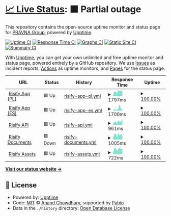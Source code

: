 # [📈 Live Status](https://PRAVNA-Group.github.io/risify-upptime): <!--live status--> **🟧 Partial outage**

This repository contains the open-source uptime monitor and status page for [PRAVNA Group](https://pravna.pl), powered by [Upptime](https://github.com/upptime/upptime).

[![Uptime CI](https://github.com/PRAVNA-Group/risify-upptime/workflows/Uptime%20CI/badge.svg)](https://github.com/PRAVNA-Group/risify-upptime/actions?query=workflow%3A%22Uptime+CI%22)
[![Response Time CI](https://github.com/PRAVNA-Group/risify-upptime/workflows/Response%20Time%20CI/badge.svg)](https://github.com/PRAVNA-Group/risify-upptime/actions?query=workflow%3A%22Response+Time+CI%22)
[![Graphs CI](https://github.com/PRAVNA-Group/risify-upptime/workflows/Graphs%20CI/badge.svg)](https://github.com/PRAVNA-Group/risify-upptime/actions?query=workflow%3A%22Graphs+CI%22)
[![Static Site CI](https://github.com/PRAVNA-Group/risify-upptime/workflows/Static%20Site%20CI/badge.svg)](https://github.com/PRAVNA-Group/risify-upptime/actions?query=workflow%3A%22Static+Site+CI%22)
[![Summary CI](https://github.com/PRAVNA-Group/risify-upptime/workflows/Summary%20CI/badge.svg)](https://github.com/PRAVNA-Group/risify-upptime/actions?query=workflow%3A%22Summary+CI%22)

With [Upptime](https://upptime.js.org), you can get your own unlimited and free uptime monitor and status page, powered entirely by a GitHub repository. We use [Issues](https://github.com/PRAVNA-Group/risify-upptime/issues) as incident reports, [Actions](https://github.com/PRAVNA-Group/risify-upptime/actions) as uptime monitors, and [Pages](https://PRAVNA-Group.github.io/risify-upptime) for the status page.

<!--start: status pages-->
<!-- This summary is generated by Upptime (https://github.com/upptime/upptime) -->
<!-- Do not edit this manually, your changes will be overwritten -->
<!-- prettier-ignore -->
| URL | Status | History | Response Time | Uptime |
| --- | ------ | ------- | ------------- | ------ |
| <img alt="" src="https://icons.duckduckgo.com/ip3/panel.risify.pl.ico" height="13"> [Risify App [PL]](https://panel.risify.pl) | 🟩 Up | [risify-app-pl.yml](https://github.com/PRAVNA-Group/risify-upptime/commits/HEAD/history/risify-app-pl.yml) | <details><summary><img alt="Response time graph" src="./graphs/risify-app-pl/response-time-week.png" height="20"> 1797ms</summary><br><a href="https://PRAVNA-Group.github.io/risify-upptime/history/risify-app-pl"><img alt="Response time 934" src="https://img.shields.io/endpoint?url=https%3A%2F%2Fraw.githubusercontent.com%2FPRAVNA-Group%2Frisify-upptime%2FHEAD%2Fapi%2Frisify-app-pl%2Fresponse-time.json"></a><br><a href="https://PRAVNA-Group.github.io/risify-upptime/history/risify-app-pl"><img alt="24-hour response time 1727" src="https://img.shields.io/endpoint?url=https%3A%2F%2Fraw.githubusercontent.com%2FPRAVNA-Group%2Frisify-upptime%2FHEAD%2Fapi%2Frisify-app-pl%2Fresponse-time-day.json"></a><br><a href="https://PRAVNA-Group.github.io/risify-upptime/history/risify-app-pl"><img alt="7-day response time 1797" src="https://img.shields.io/endpoint?url=https%3A%2F%2Fraw.githubusercontent.com%2FPRAVNA-Group%2Frisify-upptime%2FHEAD%2Fapi%2Frisify-app-pl%2Fresponse-time-week.json"></a><br><a href="https://PRAVNA-Group.github.io/risify-upptime/history/risify-app-pl"><img alt="30-day response time 1122" src="https://img.shields.io/endpoint?url=https%3A%2F%2Fraw.githubusercontent.com%2FPRAVNA-Group%2Frisify-upptime%2FHEAD%2Fapi%2Frisify-app-pl%2Fresponse-time-month.json"></a><br><a href="https://PRAVNA-Group.github.io/risify-upptime/history/risify-app-pl"><img alt="1-year response time 934" src="https://img.shields.io/endpoint?url=https%3A%2F%2Fraw.githubusercontent.com%2FPRAVNA-Group%2Frisify-upptime%2FHEAD%2Fapi%2Frisify-app-pl%2Fresponse-time-year.json"></a></details> | <details><summary><a href="https://PRAVNA-Group.github.io/risify-upptime/history/risify-app-pl">100.00%</a></summary><a href="https://PRAVNA-Group.github.io/risify-upptime/history/risify-app-pl"><img alt="All-time uptime 99.98%" src="https://img.shields.io/endpoint?url=https%3A%2F%2Fraw.githubusercontent.com%2FPRAVNA-Group%2Frisify-upptime%2FHEAD%2Fapi%2Frisify-app-pl%2Fuptime.json"></a><br><a href="https://PRAVNA-Group.github.io/risify-upptime/history/risify-app-pl"><img alt="24-hour uptime 100.00%" src="https://img.shields.io/endpoint?url=https%3A%2F%2Fraw.githubusercontent.com%2FPRAVNA-Group%2Frisify-upptime%2FHEAD%2Fapi%2Frisify-app-pl%2Fuptime-day.json"></a><br><a href="https://PRAVNA-Group.github.io/risify-upptime/history/risify-app-pl"><img alt="7-day uptime 100.00%" src="https://img.shields.io/endpoint?url=https%3A%2F%2Fraw.githubusercontent.com%2FPRAVNA-Group%2Frisify-upptime%2FHEAD%2Fapi%2Frisify-app-pl%2Fuptime-week.json"></a><br><a href="https://PRAVNA-Group.github.io/risify-upptime/history/risify-app-pl"><img alt="30-day uptime 99.99%" src="https://img.shields.io/endpoint?url=https%3A%2F%2Fraw.githubusercontent.com%2FPRAVNA-Group%2Frisify-upptime%2FHEAD%2Fapi%2Frisify-app-pl%2Fuptime-month.json"></a><br><a href="https://PRAVNA-Group.github.io/risify-upptime/history/risify-app-pl"><img alt="1-year uptime 99.98%" src="https://img.shields.io/endpoint?url=https%3A%2F%2Fraw.githubusercontent.com%2FPRAVNA-Group%2Frisify-upptime%2FHEAD%2Fapi%2Frisify-app-pl%2Fuptime-year.json"></a></details>
| <img alt="" src="https://icons.duckduckgo.com/ip3/app.risify.es.ico" height="13"> [Risify App [ES]](https://app.risify.es) | 🟩 Up | [risify-app-es.yml](https://github.com/PRAVNA-Group/risify-upptime/commits/HEAD/history/risify-app-es.yml) | <details><summary><img alt="Response time graph" src="./graphs/risify-app-es/response-time-week.png" height="20"> 1700ms</summary><br><a href="https://PRAVNA-Group.github.io/risify-upptime/history/risify-app-es"><img alt="Response time 973" src="https://img.shields.io/endpoint?url=https%3A%2F%2Fraw.githubusercontent.com%2FPRAVNA-Group%2Frisify-upptime%2FHEAD%2Fapi%2Frisify-app-es%2Fresponse-time.json"></a><br><a href="https://PRAVNA-Group.github.io/risify-upptime/history/risify-app-es"><img alt="24-hour response time 1312" src="https://img.shields.io/endpoint?url=https%3A%2F%2Fraw.githubusercontent.com%2FPRAVNA-Group%2Frisify-upptime%2FHEAD%2Fapi%2Frisify-app-es%2Fresponse-time-day.json"></a><br><a href="https://PRAVNA-Group.github.io/risify-upptime/history/risify-app-es"><img alt="7-day response time 1700" src="https://img.shields.io/endpoint?url=https%3A%2F%2Fraw.githubusercontent.com%2FPRAVNA-Group%2Frisify-upptime%2FHEAD%2Fapi%2Frisify-app-es%2Fresponse-time-week.json"></a><br><a href="https://PRAVNA-Group.github.io/risify-upptime/history/risify-app-es"><img alt="30-day response time 1145" src="https://img.shields.io/endpoint?url=https%3A%2F%2Fraw.githubusercontent.com%2FPRAVNA-Group%2Frisify-upptime%2FHEAD%2Fapi%2Frisify-app-es%2Fresponse-time-month.json"></a><br><a href="https://PRAVNA-Group.github.io/risify-upptime/history/risify-app-es"><img alt="1-year response time 973" src="https://img.shields.io/endpoint?url=https%3A%2F%2Fraw.githubusercontent.com%2FPRAVNA-Group%2Frisify-upptime%2FHEAD%2Fapi%2Frisify-app-es%2Fresponse-time-year.json"></a></details> | <details><summary><a href="https://PRAVNA-Group.github.io/risify-upptime/history/risify-app-es">100.00%</a></summary><a href="https://PRAVNA-Group.github.io/risify-upptime/history/risify-app-es"><img alt="All-time uptime 99.99%" src="https://img.shields.io/endpoint?url=https%3A%2F%2Fraw.githubusercontent.com%2FPRAVNA-Group%2Frisify-upptime%2FHEAD%2Fapi%2Frisify-app-es%2Fuptime.json"></a><br><a href="https://PRAVNA-Group.github.io/risify-upptime/history/risify-app-es"><img alt="24-hour uptime 100.00%" src="https://img.shields.io/endpoint?url=https%3A%2F%2Fraw.githubusercontent.com%2FPRAVNA-Group%2Frisify-upptime%2FHEAD%2Fapi%2Frisify-app-es%2Fuptime-day.json"></a><br><a href="https://PRAVNA-Group.github.io/risify-upptime/history/risify-app-es"><img alt="7-day uptime 100.00%" src="https://img.shields.io/endpoint?url=https%3A%2F%2Fraw.githubusercontent.com%2FPRAVNA-Group%2Frisify-upptime%2FHEAD%2Fapi%2Frisify-app-es%2Fuptime-week.json"></a><br><a href="https://PRAVNA-Group.github.io/risify-upptime/history/risify-app-es"><img alt="30-day uptime 99.99%" src="https://img.shields.io/endpoint?url=https%3A%2F%2Fraw.githubusercontent.com%2FPRAVNA-Group%2Frisify-upptime%2FHEAD%2Fapi%2Frisify-app-es%2Fuptime-month.json"></a><br><a href="https://PRAVNA-Group.github.io/risify-upptime/history/risify-app-es"><img alt="1-year uptime 99.99%" src="https://img.shields.io/endpoint?url=https%3A%2F%2Fraw.githubusercontent.com%2FPRAVNA-Group%2Frisify-upptime%2FHEAD%2Fapi%2Frisify-app-es%2Fuptime-year.json"></a></details>
| <img alt="" src="https://icons.duckduckgo.com/ip3/api.panel.risify.pl.ico" height="13"> [Risify API](https://api.panel.risify.pl/v1/test) | 🟩 Up | [risify-api.yml](https://github.com/PRAVNA-Group/risify-upptime/commits/HEAD/history/risify-api.yml) | <details><summary><img alt="Response time graph" src="./graphs/risify-api/response-time-week.png" height="20"> 961ms</summary><br><a href="https://PRAVNA-Group.github.io/risify-upptime/history/risify-api"><img alt="Response time 841" src="https://img.shields.io/endpoint?url=https%3A%2F%2Fraw.githubusercontent.com%2FPRAVNA-Group%2Frisify-upptime%2FHEAD%2Fapi%2Frisify-api%2Fresponse-time.json"></a><br><a href="https://PRAVNA-Group.github.io/risify-upptime/history/risify-api"><img alt="24-hour response time 1637" src="https://img.shields.io/endpoint?url=https%3A%2F%2Fraw.githubusercontent.com%2FPRAVNA-Group%2Frisify-upptime%2FHEAD%2Fapi%2Frisify-api%2Fresponse-time-day.json"></a><br><a href="https://PRAVNA-Group.github.io/risify-upptime/history/risify-api"><img alt="7-day response time 961" src="https://img.shields.io/endpoint?url=https%3A%2F%2Fraw.githubusercontent.com%2FPRAVNA-Group%2Frisify-upptime%2FHEAD%2Fapi%2Frisify-api%2Fresponse-time-week.json"></a><br><a href="https://PRAVNA-Group.github.io/risify-upptime/history/risify-api"><img alt="30-day response time 866" src="https://img.shields.io/endpoint?url=https%3A%2F%2Fraw.githubusercontent.com%2FPRAVNA-Group%2Frisify-upptime%2FHEAD%2Fapi%2Frisify-api%2Fresponse-time-month.json"></a><br><a href="https://PRAVNA-Group.github.io/risify-upptime/history/risify-api"><img alt="1-year response time 841" src="https://img.shields.io/endpoint?url=https%3A%2F%2Fraw.githubusercontent.com%2FPRAVNA-Group%2Frisify-upptime%2FHEAD%2Fapi%2Frisify-api%2Fresponse-time-year.json"></a></details> | <details><summary><a href="https://PRAVNA-Group.github.io/risify-upptime/history/risify-api">100.00%</a></summary><a href="https://PRAVNA-Group.github.io/risify-upptime/history/risify-api"><img alt="All-time uptime 99.99%" src="https://img.shields.io/endpoint?url=https%3A%2F%2Fraw.githubusercontent.com%2FPRAVNA-Group%2Frisify-upptime%2FHEAD%2Fapi%2Frisify-api%2Fuptime.json"></a><br><a href="https://PRAVNA-Group.github.io/risify-upptime/history/risify-api"><img alt="24-hour uptime 100.00%" src="https://img.shields.io/endpoint?url=https%3A%2F%2Fraw.githubusercontent.com%2FPRAVNA-Group%2Frisify-upptime%2FHEAD%2Fapi%2Frisify-api%2Fuptime-day.json"></a><br><a href="https://PRAVNA-Group.github.io/risify-upptime/history/risify-api"><img alt="7-day uptime 100.00%" src="https://img.shields.io/endpoint?url=https%3A%2F%2Fraw.githubusercontent.com%2FPRAVNA-Group%2Frisify-upptime%2FHEAD%2Fapi%2Frisify-api%2Fuptime-week.json"></a><br><a href="https://PRAVNA-Group.github.io/risify-upptime/history/risify-api"><img alt="30-day uptime 99.98%" src="https://img.shields.io/endpoint?url=https%3A%2F%2Fraw.githubusercontent.com%2FPRAVNA-Group%2Frisify-upptime%2FHEAD%2Fapi%2Frisify-api%2Fuptime-month.json"></a><br><a href="https://PRAVNA-Group.github.io/risify-upptime/history/risify-api"><img alt="1-year uptime 99.99%" src="https://img.shields.io/endpoint?url=https%3A%2F%2Fraw.githubusercontent.com%2FPRAVNA-Group%2Frisify-upptime%2FHEAD%2Fapi%2Frisify-api%2Fuptime-year.json"></a></details>
| <img alt="" src="https://icons.duckduckgo.com/ip3/documents.risify.pl.ico" height="13"> [Risify Documents](https://documents.risify.pl) | 🟥 Down | [risify-documents.yml](https://github.com/PRAVNA-Group/risify-upptime/commits/HEAD/history/risify-documents.yml) | <details><summary><img alt="Response time graph" src="./graphs/risify-documents/response-time-week.png" height="20"> 1005ms</summary><br><a href="https://PRAVNA-Group.github.io/risify-upptime/history/risify-documents"><img alt="Response time 879" src="https://img.shields.io/endpoint?url=https%3A%2F%2Fraw.githubusercontent.com%2FPRAVNA-Group%2Frisify-upptime%2FHEAD%2Fapi%2Frisify-documents%2Fresponse-time.json"></a><br><a href="https://PRAVNA-Group.github.io/risify-upptime/history/risify-documents"><img alt="24-hour response time 787" src="https://img.shields.io/endpoint?url=https%3A%2F%2Fraw.githubusercontent.com%2FPRAVNA-Group%2Frisify-upptime%2FHEAD%2Fapi%2Frisify-documents%2Fresponse-time-day.json"></a><br><a href="https://PRAVNA-Group.github.io/risify-upptime/history/risify-documents"><img alt="7-day response time 1005" src="https://img.shields.io/endpoint?url=https%3A%2F%2Fraw.githubusercontent.com%2FPRAVNA-Group%2Frisify-upptime%2FHEAD%2Fapi%2Frisify-documents%2Fresponse-time-week.json"></a><br><a href="https://PRAVNA-Group.github.io/risify-upptime/history/risify-documents"><img alt="30-day response time 909" src="https://img.shields.io/endpoint?url=https%3A%2F%2Fraw.githubusercontent.com%2FPRAVNA-Group%2Frisify-upptime%2FHEAD%2Fapi%2Frisify-documents%2Fresponse-time-month.json"></a><br><a href="https://PRAVNA-Group.github.io/risify-upptime/history/risify-documents"><img alt="1-year response time 879" src="https://img.shields.io/endpoint?url=https%3A%2F%2Fraw.githubusercontent.com%2FPRAVNA-Group%2Frisify-upptime%2FHEAD%2Fapi%2Frisify-documents%2Fresponse-time-year.json"></a></details> | <details><summary><a href="https://PRAVNA-Group.github.io/risify-upptime/history/risify-documents">100.00%</a></summary><a href="https://PRAVNA-Group.github.io/risify-upptime/history/risify-documents"><img alt="All-time uptime 99.91%" src="https://img.shields.io/endpoint?url=https%3A%2F%2Fraw.githubusercontent.com%2FPRAVNA-Group%2Frisify-upptime%2FHEAD%2Fapi%2Frisify-documents%2Fuptime.json"></a><br><a href="https://PRAVNA-Group.github.io/risify-upptime/history/risify-documents"><img alt="24-hour uptime 99.99%" src="https://img.shields.io/endpoint?url=https%3A%2F%2Fraw.githubusercontent.com%2FPRAVNA-Group%2Frisify-upptime%2FHEAD%2Fapi%2Frisify-documents%2Fuptime-day.json"></a><br><a href="https://PRAVNA-Group.github.io/risify-upptime/history/risify-documents"><img alt="7-day uptime 100.00%" src="https://img.shields.io/endpoint?url=https%3A%2F%2Fraw.githubusercontent.com%2FPRAVNA-Group%2Frisify-upptime%2FHEAD%2Fapi%2Frisify-documents%2Fuptime-week.json"></a><br><a href="https://PRAVNA-Group.github.io/risify-upptime/history/risify-documents"><img alt="30-day uptime 99.94%" src="https://img.shields.io/endpoint?url=https%3A%2F%2Fraw.githubusercontent.com%2FPRAVNA-Group%2Frisify-upptime%2FHEAD%2Fapi%2Frisify-documents%2Fuptime-month.json"></a><br><a href="https://PRAVNA-Group.github.io/risify-upptime/history/risify-documents"><img alt="1-year uptime 99.91%" src="https://img.shields.io/endpoint?url=https%3A%2F%2Fraw.githubusercontent.com%2FPRAVNA-Group%2Frisify-upptime%2FHEAD%2Fapi%2Frisify-documents%2Fuptime-year.json"></a></details>
| <img alt="" src="https://icons.duckduckgo.com/ip3/assets.risify.pl.ico" height="13"> [Risify Assets](https://assets.risify.pl/img/risify-logo-email-19092023.png) | 🟩 Up | [risify-assets.yml](https://github.com/PRAVNA-Group/risify-upptime/commits/HEAD/history/risify-assets.yml) | <details><summary><img alt="Response time graph" src="./graphs/risify-assets/response-time-week.png" height="20"> 722ms</summary><br><a href="https://PRAVNA-Group.github.io/risify-upptime/history/risify-assets"><img alt="Response time 807" src="https://img.shields.io/endpoint?url=https%3A%2F%2Fraw.githubusercontent.com%2FPRAVNA-Group%2Frisify-upptime%2FHEAD%2Fapi%2Frisify-assets%2Fresponse-time.json"></a><br><a href="https://PRAVNA-Group.github.io/risify-upptime/history/risify-assets"><img alt="24-hour response time 700" src="https://img.shields.io/endpoint?url=https%3A%2F%2Fraw.githubusercontent.com%2FPRAVNA-Group%2Frisify-upptime%2FHEAD%2Fapi%2Frisify-assets%2Fresponse-time-day.json"></a><br><a href="https://PRAVNA-Group.github.io/risify-upptime/history/risify-assets"><img alt="7-day response time 722" src="https://img.shields.io/endpoint?url=https%3A%2F%2Fraw.githubusercontent.com%2FPRAVNA-Group%2Frisify-upptime%2FHEAD%2Fapi%2Frisify-assets%2Fresponse-time-week.json"></a><br><a href="https://PRAVNA-Group.github.io/risify-upptime/history/risify-assets"><img alt="30-day response time 776" src="https://img.shields.io/endpoint?url=https%3A%2F%2Fraw.githubusercontent.com%2FPRAVNA-Group%2Frisify-upptime%2FHEAD%2Fapi%2Frisify-assets%2Fresponse-time-month.json"></a><br><a href="https://PRAVNA-Group.github.io/risify-upptime/history/risify-assets"><img alt="1-year response time 807" src="https://img.shields.io/endpoint?url=https%3A%2F%2Fraw.githubusercontent.com%2FPRAVNA-Group%2Frisify-upptime%2FHEAD%2Fapi%2Frisify-assets%2Fresponse-time-year.json"></a></details> | <details><summary><a href="https://PRAVNA-Group.github.io/risify-upptime/history/risify-assets">100.00%</a></summary><a href="https://PRAVNA-Group.github.io/risify-upptime/history/risify-assets"><img alt="All-time uptime 99.99%" src="https://img.shields.io/endpoint?url=https%3A%2F%2Fraw.githubusercontent.com%2FPRAVNA-Group%2Frisify-upptime%2FHEAD%2Fapi%2Frisify-assets%2Fuptime.json"></a><br><a href="https://PRAVNA-Group.github.io/risify-upptime/history/risify-assets"><img alt="24-hour uptime 100.00%" src="https://img.shields.io/endpoint?url=https%3A%2F%2Fraw.githubusercontent.com%2FPRAVNA-Group%2Frisify-upptime%2FHEAD%2Fapi%2Frisify-assets%2Fuptime-day.json"></a><br><a href="https://PRAVNA-Group.github.io/risify-upptime/history/risify-assets"><img alt="7-day uptime 100.00%" src="https://img.shields.io/endpoint?url=https%3A%2F%2Fraw.githubusercontent.com%2FPRAVNA-Group%2Frisify-upptime%2FHEAD%2Fapi%2Frisify-assets%2Fuptime-week.json"></a><br><a href="https://PRAVNA-Group.github.io/risify-upptime/history/risify-assets"><img alt="30-day uptime 99.99%" src="https://img.shields.io/endpoint?url=https%3A%2F%2Fraw.githubusercontent.com%2FPRAVNA-Group%2Frisify-upptime%2FHEAD%2Fapi%2Frisify-assets%2Fuptime-month.json"></a><br><a href="https://PRAVNA-Group.github.io/risify-upptime/history/risify-assets"><img alt="1-year uptime 99.99%" src="https://img.shields.io/endpoint?url=https%3A%2F%2Fraw.githubusercontent.com%2FPRAVNA-Group%2Frisify-upptime%2FHEAD%2Fapi%2Frisify-assets%2Fuptime-year.json"></a></details>

<!--end: status pages-->

[**Visit our status website →**](https://PRAVNA-Group.github.io/risify-upptime)

## 📄 License

- Powered by: [Upptime](https://github.com/upptime/upptime)
- Code: [MIT](./LICENSE) © [Anand Chowdhary](https://anandchowdhary.com), supported by [Pabio](https://pabio.com)
- Data in the `./history` directory: [Open Database License](https://opendatacommons.org/licenses/odbl/1-0/)
